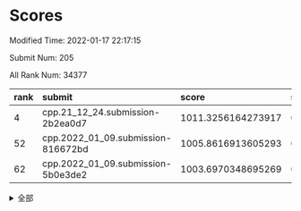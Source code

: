 # Scores

Modified Time: 2022-01-17 22:17:15

Submit Num: 205

All Rank Num: 34377

| rank |               submit               |       score        |       sigma        | pk_num |
| :--- | :--------------------------------- | :----------------- | :----------------- | :----- |
| 4    | cpp.21_12_24.submission-2b2ea0d7   | 1011.3256164273917 | 0.80069644020514   | 668    |
| 52   | cpp.2022_01_09.submission-816672bd | 1005.8616913605293 | 0.720962815494551  | 673    |
| 62   | cpp.2022_01_09.submission-5b0e3de2 | 1003.6970348695269 | 0.7145813624334864 | 668    |


<details>
<summary>全部</summary>

| rank |                 submit                 |       score        |       sigma        | pk_num |
| :--- | :------------------------------------- | :----------------- | :----------------- | :----- |
| 1    | gobigger.level_3.submission_level_3_43 | 1011.7664966298071 | 0.7963235684333593 | 668    |
| 2    | gobigger.level_3.submission_level_3_9  | 1011.6233396508572 | 0.7664981262995373 | 669    |
| 3    | gobigger.level_3.submission_level_3_16 | 1011.4587305514635 | 0.7846757723388679 | 672    |
| 4    | cpp.21_12_24.submission-2b2ea0d7       | 1011.3256164273917 | 0.80069644020514   | 668    |
| 5    | gobigger.level_3.submission_level_3_45 | 1011.2219683872443 | 0.7567971579608037 | 671    |
| 6    | gobigger.level_3.submission_level_3_47 | 1011.0132928197594 | 0.7945389167234044 | 673    |
| 7    | gobigger.level_3.submission_level_3_48 | 1010.9345609085283 | 0.7594556100923998 | 668    |
| 8    | gobigger.level_3.submission_level_3_13 | 1010.9030487498135 | 0.7660528796754418 | 679    |
| 9    | gobigger.level_3.submission_level_3_26 | 1010.872031936603  | 0.7601278086746334 | 678    |
| 10   | gobigger.level_3.submission_level_3_27 | 1010.7363059427739 | 0.7588730461724053 | 669    |
| 11   | gobigger.level_3.submission_level_3_32 | 1010.7178529247215 | 0.7476134870687584 | 671    |
| 12   | gobigger.level_3.submission_level_3_30 | 1010.2982391192711 | 0.7837477508418099 | 668    |
| 13   | gobigger.level_3.submission_level_3_15 | 1010.2436498851366 | 0.7766190621114815 | 672    |
| 14   | gobigger.level_3.submission_level_3_10 | 1010.1812829061444 | 0.7662947612835058 | 670    |
| 15   | gobigger.level_3.submission_level_3_25 | 1010.1768704123789 | 0.7517495023613159 | 675    |
| 16   | gobigger.level_3.submission_level_3_1  | 1010.1349552293392 | 0.7735457591867778 | 668    |
| 17   | gobigger.level_3.submission_level_3_19 | 1010.1131995093474 | 0.7836425298519633 | 670    |
| 18   | gobigger.level_3.submission_level_3_8  | 1010.1075357504768 | 0.770346504308206  | 670    |
| 19   | gobigger.level_3.submission_level_3_14 | 1010.1074455324025 | 0.7675597050100306 | 676    |
| 20   | gobigger.level_3.submission_level_3_20 | 1010.0672953413276 | 0.7539623946122834 | 667    |
| 21   | gobigger.level_3.submission_level_3_22 | 1009.9775216428792 | 0.7365762661994933 | 675    |
| 22   | gobigger.level_3.submission_level_3_11 | 1009.9617283168915 | 0.7567206670841159 | 672    |
| 23   | gobigger.level_3.submission_level_3_5  | 1009.9548989690499 | 0.7618789653064272 | 678    |
| 24   | gobigger.level_3.submission_level_3_41 | 1009.8913738864192 | 0.7527490699806375 | 670    |
| 25   | gobigger.level_3.submission_level_3_33 | 1009.8721542768513 | 0.7658835713165714 | 667    |
| 26   | gobigger.level_3.submission_level_3_37 | 1009.8396693757613 | 0.7570177760408339 | 670    |
| 27   | gobigger.level_3.submission_level_3_36 | 1009.7349951114926 | 0.7703632580076618 | 670    |
| 28   | gobigger.level_3.submission_level_3_28 | 1009.6338452665228 | 0.7455725977366006 | 674    |
| 29   | gobigger.level_3.submission_level_3_21 | 1009.624835763869  | 0.7343330233555506 | 675    |
| 30   | gobigger.level_3.submission_level_3_40 | 1009.5508185461376 | 0.7832333013787756 | 671    |
| 31   | gobigger.level_3.submission_level_3_2  | 1009.5227784392434 | 0.7525895783389474 | 674    |
| 32   | gobigger.level_3.submission_level_3_49 | 1009.5027416969788 | 0.7617386531792186 | 671    |
| 33   | gobigger.level_3.submission_level_3_29 | 1009.49375429644   | 0.7457363655742638 | 670    |
| 34   | gobigger.level_3.submission_level_3_6  | 1009.4713630418943 | 0.7626895446504588 | 668    |
| 35   | gobigger.level_3.submission_level_3_35 | 1009.4704675402159 | 0.7629125132827252 | 673    |
| 36   | gobigger.level_3.submission_level_3_31 | 1009.3654120149371 | 0.7415004715176466 | 674    |
| 37   | gobigger.level_3.submission_level_3_39 | 1009.296314626274  | 0.7647015453026161 | 672    |
| 38   | gobigger.level_3.submission_level_3_18 | 1009.2915509101749 | 0.7530622078920661 | 667    |
| 39   | gobigger.level_3.submission_level_3_17 | 1009.2620793758725 | 0.7863561439341612 | 672    |
| 40   | gobigger.level_3.submission_level_3_24 | 1009.2432224360003 | 0.7608876478992088 | 670    |
| 41   | gobigger.level_3.submission_level_3_46 | 1009.1745653423055 | 0.7444143889830231 | 669    |
| 42   | gobigger.level_3.submission_level_3_0  | 1009.0922441019159 | 0.739451661267577  | 670    |
| 43   | gobigger.level_3.submission_level_3_42 | 1008.9905938363611 | 0.7437883034371673 | 672    |
| 44   | gobigger.level_3.submission_level_3_44 | 1008.9723303886782 | 0.7450837891128723 | 671    |
| 45   | gobigger.level_3.submission_level_3_23 | 1008.9449195134272 | 0.7342591689468846 | 671    |
| 46   | gobigger.level_3.submission_level_3_4  | 1008.9022647174638 | 0.7474125520836431 | 673    |
| 47   | gobigger.level_3.submission_level_3_34 | 1008.786777296914  | 0.7473594265222794 | 672    |
| 48   | gobigger.level_3.submission_level_3_38 | 1008.6897714495806 | 0.749581571113306  | 669    |
| 49   | gobigger.level_3.submission_level_3_3  | 1008.6098512983723 | 0.7420285075952746 | 671    |
| 50   | gobigger.level_3.submission_level_3_12 | 1008.1884637502621 | 0.7565626709689657 | 675    |
| 51   | gobigger.level_3.submission_level_3_7  | 1008.0597679074389 | 0.731419445444643  | 669    |
| 52   | cpp.2022_01_09.submission-816672bd     | 1005.8616913605293 | 0.720962815494551  | 673    |
| 53   | gobigger.level_1.submission_level_1_46 | 1005.0917855290647 | 0.7126715636355424 | 675    |
| 54   | gobigger.level_1.submission_level_1_24 | 1004.9601892952552 | 0.7256775677557115 | 669    |
| 55   | gobigger.level_1.submission_level_1_9  | 1004.7042582234237 | 0.7231699850210982 | 672    |
| 56   | gobigger.level_1.submission_level_1_10 | 1004.3927445326481 | 0.7245503763337608 | 673    |
| 57   | gobigger.level_1.submission_level_1_33 | 1004.0860082064964 | 0.7235790832536872 | 673    |
| 58   | gobigger.level_1.submission_level_1_21 | 1004.0204068886717 | 0.7256093137266448 | 671    |
| 59   | gobigger.level_1.submission_level_1_23 | 1003.8470632924063 | 0.7173214129282701 | 674    |
| 60   | gobigger.level_1.submission_level_1_30 | 1003.8410037643438 | 0.7132623478015674 | 672    |
| 61   | gobigger.level_1.submission_level_1_3  | 1003.7077192347975 | 0.7092728738167259 | 674    |
| 62   | cpp.2022_01_09.submission-5b0e3de2     | 1003.6970348695269 | 0.7145813624334864 | 668    |
| 63   | gobigger.level_1.submission_level_1_31 | 1003.680194528005  | 0.7166132715952672 | 672    |
| 64   | gobigger.level_1.submission_level_1_22 | 1003.6532408814986 | 0.7033774756069124 | 671    |
| 65   | gobigger.level_1.submission_level_1_2  | 1003.6050314439162 | 0.7153207466345103 | 668    |
| 66   | gobigger.level_1.submission_level_1_38 | 1003.5260064601518 | 0.7135411732067919 | 672    |
| 67   | gobigger.level_1.submission_level_1_42 | 1003.5203477488732 | 0.7167976548868874 | 670    |
| 68   | gobigger.level_1.submission_level_1_35 | 1003.4920958619202 | 0.7141204894549253 | 671    |
| 69   | gobigger.level_1.submission_level_1_8  | 1003.4565361005131 | 0.7139165048229441 | 674    |
| 70   | gobigger.level_1.submission_level_1_37 | 1003.3465430557884 | 0.7148538054748509 | 670    |
| 71   | gobigger.level_1.submission_level_1_16 | 1003.3201729299332 | 0.7221918463108487 | 673    |
| 72   | gobigger.level_1.submission_level_1_4  | 1003.3102701841065 | 0.7141909184199812 | 666    |
| 73   | gobigger.level_1.submission_level_1_11 | 1003.2612825208367 | 0.7233483626289012 | 670    |
| 74   | gobigger.level_1.submission_level_1_39 | 1003.2204818492391 | 0.7225247252165445 | 673    |
| 75   | gobigger.level_1.submission_level_1_0  | 1003.2115840944352 | 0.7207607464413867 | 667    |
| 76   | gobigger.level_1.submission_level_1_7  | 1003.2029172596522 | 0.719652855236143  | 676    |
| 77   | gobigger.level_1.submission_level_1_15 | 1003.1819591316925 | 0.7082556325587263 | 670    |
| 78   | gobigger.level_1.submission_level_1_28 | 1003.1721878992017 | 0.7080072373200009 | 665    |
| 79   | gobigger.level_1.submission_level_1_25 | 1003.1506241861431 | 0.7172365150353869 | 671    |
| 80   | gobigger.level_1.submission_level_1_41 | 1003.1116638423296 | 0.70998449159853   | 674    |
| 81   | gobigger.level_1.submission_level_1_45 | 1003.104366990791  | 0.710325014087796  | 672    |
| 82   | gobigger.level_1.submission_level_1_26 | 1003.0958507082552 | 0.7117319701219681 | 666    |
| 83   | gobigger.level_1.submission_level_1_49 | 1003.0933377228556 | 0.7264927919137093 | 664    |
| 84   | gobigger.level_1.submission_level_1_47 | 1003.0439667854815 | 0.7204079150414817 | 675    |
| 85   | gobigger.level_1.submission_level_1_32 | 1003.0000952040998 | 0.7149967007331484 | 669    |
| 86   | gobigger.level_1.submission_level_1_18 | 1002.9786536102438 | 0.7177107790840209 | 667    |
| 87   | gobigger.level_1.submission_level_1_44 | 1002.9638262586184 | 0.7065651345601309 | 673    |
| 88   | gobigger.level_1.submission_level_1_20 | 1002.8472171289906 | 0.7080464831065513 | 670    |
| 89   | gobigger.level_1.submission_level_1_14 | 1002.7801123544217 | 0.7181279857506008 | 667    |
| 90   | gobigger.level_1.submission_level_1_34 | 1002.7533462802301 | 0.7068614510606351 | 672    |
| 91   | gobigger.level_1.submission_level_1_13 | 1002.6567671464956 | 0.7126571836031453 | 672    |
| 92   | gobigger.level_1.submission_level_1_1  | 1002.6511533074388 | 0.7134756966906889 | 675    |
| 93   | gobigger.level_1.submission_level_1_43 | 1002.604778581377  | 0.7098836825689899 | 672    |
| 94   | gobigger.level_1.submission_level_1_40 | 1002.6041621900569 | 0.7026246886590627 | 671    |
| 95   | gobigger.level_1.submission_level_1_6  | 1002.6034384125236 | 0.7173906028525016 | 672    |
| 96   | gobigger.level_1.submission_level_1_19 | 1002.601314382919  | 0.7024961676436599 | 669    |
| 97   | gobigger.level_1.submission_level_1_12 | 1002.2621242328319 | 0.7197243569289138 | 672    |
| 98   | gobigger.level_1.submission_level_1_36 | 1002.0956854403471 | 0.700214848142139  | 670    |
| 99   | gobigger.level_1.submission_level_1_29 | 1002.0875478849763 | 0.7145603775147549 | 669    |
| 100  | gobigger.level_1.submission_level_1_17 | 1002.0462474681177 | 0.7156250413105756 | 665    |
| 101  | gobigger.level_1.submission_level_1_48 | 1001.8732001954369 | 0.719105253464185  | 669    |
| 102  | gobigger.level_1.submission_level_1_27 | 1001.7924515282572 | 0.7127105195405901 | 674    |
| 103  | gobigger.level_1.submission_level_1_5  | 1001.1226711513058 | 0.7076094649732565 | 667    |
| 104  | gobigger.random.submission_random_9    | 997.9320519469412  | 0.7009600621417352 | 671    |
| 105  | gobigger.random.submission_random_44   | 996.9873253093931  | 0.6975807396268948 | 666    |
| 106  | gobigger.random.submission_random_31   | 996.9253776043892  | 0.7074238915494578 | 671    |
| 107  | gobigger.random.submission_random_35   | 996.8535251443884  | 0.7096165197624189 | 666    |
| 108  | gobigger.random.submission_random_34   | 996.8073704507332  | 0.7098837066089334 | 674    |
| 109  | gobigger.random.submission_random_33   | 996.6534900948521  | 0.7074340721045642 | 671    |
| 110  | gobigger.random.submission_random_6    | 996.6519147770505  | 0.6961190009293788 | 672    |
| 111  | gobigger.random.submission_random_40   | 996.556743342503   | 0.702834876348924  | 669    |
| 112  | gobigger.random.submission_random_39   | 996.536947339879   | 0.7246782814223912 | 669    |
| 113  | gobigger.random.submission_random_10   | 996.4934387201158  | 0.6908092975235    | 669    |
| 114  | gobigger.random.submission_random_36   | 996.2935239997224  | 0.7066730031747575 | 669    |
| 115  | gobigger.random.submission_random_12   | 996.2681856601076  | 0.7041442691176806 | 671    |
| 116  | gobigger.random.submission_random_26   | 996.1762943974153  | 0.712101037001213  | 670    |
| 117  | gobigger.random.submission_random_37   | 996.1669840010982  | 0.7157763471311557 | 669    |
| 118  | gobigger.random.submission_random_23   | 996.0783367376011  | 0.7143701699817481 | 672    |
| 119  | gobigger.random.submission_random_47   | 996.0115561254281  | 0.7089193478878455 | 671    |
| 120  | gobigger.random.submission_random_29   | 996.0054733444491  | 0.7036150634070278 | 671    |
| 121  | gobigger.random.submission_random_49   | 995.991802746175   | 0.7170749841903972 | 672    |
| 122  | gobigger.random.submission_random_38   | 995.9719258740802  | 0.7180149324458043 | 666    |
| 123  | gobigger.random.submission_random_17   | 995.9596359165163  | 0.707359969585471  | 676    |
| 124  | gobigger.random.submission_random_48   | 995.9274990472967  | 0.7077335780444973 | 670    |
| 125  | gobigger.random.submission_random_25   | 995.926181314359   | 0.697250609489941  | 667    |
| 126  | gobigger.random.submission_random_1    | 995.9150645069847  | 0.7161121327217908 | 670    |
| 127  | gobigger.random.submission_random_41   | 995.8503528603886  | 0.7090304769360932 | 670    |
| 128  | gobigger.random.submission_random_43   | 995.8240323354801  | 0.7117948285285342 | 671    |
| 129  | gobigger.random.submission_random_2    | 995.813019922226   | 0.7163309363059701 | 673    |
| 130  | gobigger.random.submission_random_13   | 995.8028799203083  | 0.7213696940775032 | 668    |
| 131  | gobigger.random.submission_random_18   | 995.7067770655581  | 0.7087404606340045 | 672    |
| 132  | gobigger.random.submission_random_30   | 995.6597585402534  | 0.70820968999408   | 669    |
| 133  | gobigger.random.submission_random_20   | 995.6429022300767  | 0.7199170191139508 | 664    |
| 134  | gobigger.random.submission_random_11   | 995.5517905732306  | 0.6958487102050928 | 672    |
| 135  | gobigger.random.submission_random_5    | 995.5448521751998  | 0.6999144679355098 | 672    |
| 136  | gobigger.random.submission_random_28   | 995.5430859904922  | 0.7061523609019579 | 667    |
| 137  | gobigger.random.submission_random_27   | 995.5190873961634  | 0.731341799877013  | 667    |
| 138  | gobigger.random.submission_random_32   | 995.5174162402674  | 0.7151133014007491 | 667    |
| 139  | gobigger.random.submission_random_15   | 995.4875994833657  | 0.6959300927864479 | 671    |
| 140  | gobigger.random.submission_random_42   | 995.4546654653232  | 0.7085724183892075 | 675    |
| 141  | gobigger.level_2.submission_level_2_45 | 995.4403806621177  | 0.71610296321881   | 670    |
| 142  | gobigger.random.submission_random_14   | 995.3345934070097  | 0.7091191104740289 | 674    |
| 143  | gobigger.random.submission_random_21   | 995.2324342566742  | 0.7022413053752864 | 672    |
| 144  | gobigger.level_2.submission_level_2_1  | 995.2205587417884  | 0.7257871376430179 | 668    |
| 145  | gobigger.random.submission_random_22   | 995.2125454763737  | 0.7027966337863409 | 667    |
| 146  | gobigger.random.submission_random_0    | 995.2019075534174  | 0.7155933968003797 | 671    |
| 147  | gobigger.random.submission_random_16   | 995.1173418329954  | 0.7192033941316791 | 670    |
| 148  | gobigger.random.submission_random_19   | 995.0656703921102  | 0.7282631812352094 | 672    |
| 149  | gobigger.random.submission_random_45   | 995.0070296609747  | 0.7246088708426024 | 668    |
| 150  | gobigger.random.submission_random_24   | 995.0038173118037  | 0.7185944495250349 | 673    |
| 151  | gobigger.random.submission_random_46   | 994.9960964290593  | 0.7182151603305155 | 674    |
| 152  | gobigger.random.submission_random_7    | 994.9002146040272  | 0.7223333020699406 | 675    |
| 153  | gobigger.random.submission_random_4    | 994.7645633470353  | 0.7193241260345743 | 670    |
| 154  | gobigger.random.submission_random_3    | 994.7600063886869  | 0.7083190461576998 | 672    |
| 155  | gobigger.random.submission_random_8    | 994.3936469433131  | 0.7310090175571935 | 676    |
| 156  | gobigger.level_2.submission_level_2_25 | 994.3806225228175  | 0.7124379335269491 | 673    |
| 157  | gobigger.level_2.submission_level_2_41 | 994.0990339758347  | 0.710842352632996  | 664    |
| 158  | gobigger.level_2.submission_level_2_20 | 993.8861699872119  | 0.7361366997105253 | 668    |
| 159  | gobigger.level_2.submission_level_2_22 | 993.7697483320054  | 0.7377642024403527 | 667    |
| 160  | gobigger.level_2.submission_level_2_6  | 993.7633708040037  | 0.7324372118151473 | 666    |
| 161  | gobigger.level_2.submission_level_2_3  | 993.3336830635143  | 0.7289752925342858 | 664    |
| 162  | gobigger.level_2.submission_level_2_2  | 993.1583669596769  | 0.7321916412178369 | 670    |
| 163  | gobigger.level_2.submission_level_2_30 | 993.1308174334202  | 0.7479788111519672 | 673    |
| 164  | gobigger.level_2.submission_level_2_13 | 993.0525454494999  | 0.7430703533114423 | 670    |
| 165  | gobigger.level_2.submission_level_2_15 | 993.0435309210757  | 0.7326744118446413 | 673    |
| 166  | gobigger.level_2.submission_level_2_0  | 992.9046878498542  | 0.7425519124824729 | 664    |
| 167  | gobigger.level_2.submission_level_2_7  | 992.8544561654118  | 0.7165870693617072 | 679    |
| 168  | gobigger.level_2.submission_level_2_42 | 992.842772542036   | 0.7291994010088664 | 673    |
| 169  | gobigger.level_2.submission_level_2_39 | 992.8274014525072  | 0.7347338632155525 | 674    |
| 170  | gobigger.level_2.submission_level_2_44 | 992.6596496074051  | 0.7287091089588406 | 670    |
| 171  | gobigger.level_2.submission_level_2_16 | 992.623592306973   | 0.7495726474214918 | 668    |
| 172  | gobigger.level_2.submission_level_2_48 | 992.5820134418324  | 0.7489281578666459 | 669    |
| 173  | gobigger.level_2.submission_level_2_28 | 992.4675837018656  | 0.7285697326317039 | 669    |
| 174  | gobigger.level_2.submission_level_2_14 | 992.410203544279   | 0.7445011609911649 | 674    |
| 175  | gobigger.level_2.submission_level_2_12 | 992.3763810309066  | 0.7545124477608331 | 670    |
| 176  | gobigger.level_2.submission_level_2_35 | 992.360500082793   | 0.7365599202423172 | 667    |
| 177  | gobigger.level_2.submission_level_2_46 | 992.2415853662613  | 0.7423240701830275 | 669    |
| 178  | gobigger.level_2.submission_level_2_18 | 992.2242943929269  | 0.7380750249013562 | 675    |
| 179  | gobigger.level_2.submission_level_2_26 | 992.0935088019761  | 0.742104212051691  | 671    |
| 180  | gobigger.level_2.submission_level_2_34 | 992.0550975977366  | 0.7335851287582283 | 668    |
| 181  | gobigger.level_2.submission_level_2_29 | 992.0538060472414  | 0.7523757953259743 | 674    |
| 182  | gobigger.level_2.submission_level_2_4  | 992.0274010678845  | 0.7508482340375396 | 665    |
| 183  | gobigger.level_2.submission_level_2_24 | 991.9447313090118  | 0.7431082299564206 | 675    |
| 184  | gobigger.level_2.submission_level_2_33 | 991.8929337499694  | 0.7449941034641403 | 671    |
| 185  | gobigger.level_2.submission_level_2_40 | 991.8690688785687  | 0.7406996406820312 | 673    |
| 186  | gobigger.level_2.submission_level_2_27 | 991.8121201323356  | 0.7468375418366245 | 672    |
| 187  | gobigger.level_2.submission_level_2_9  | 991.8115926360791  | 0.7381064889465063 | 676    |
| 188  | gobigger.level_2.submission_level_2_38 | 991.7857615686464  | 0.7333780485597331 | 672    |
| 189  | gobigger.level_2.submission_level_2_43 | 991.7551964667956  | 0.7439840674327535 | 669    |
| 190  | gobigger.level_2.submission_level_2_47 | 991.6019923535407  | 0.7464894249832048 | 671    |
| 191  | gobigger.level_2.submission_level_2_21 | 991.4076408730924  | 0.7459009753497431 | 672    |
| 192  | gobigger.level_2.submission_level_2_37 | 991.4000266597993  | 0.7426504310538339 | 669    |
| 193  | gobigger.level_2.submission_level_2_23 | 991.2515860951705  | 0.7381602405277774 | 670    |
| 194  | gobigger.level_2.submission_level_2_32 | 991.234765649667   | 0.7605762062400221 | 672    |
| 195  | gobigger.level_2.submission_level_2_36 | 991.0417608098093  | 0.7465988448806172 | 671    |
| 196  | gobigger.level_2.submission_level_2_31 | 991.0271716728604  | 0.7641803643737151 | 671    |
| 197  | gobigger.level_2.submission_level_2_10 | 990.9473338436725  | 0.7516955541470869 | 669    |
| 198  | gobigger.level_2.submission_level_2_5  | 990.8063104224573  | 0.7542057096002702 | 675    |
| 199  | gobigger.level_2.submission_level_2_11 | 990.7344820587665  | 0.7570529341602972 | 675    |
| 200  | gobigger.level_2.submission_level_2_49 | 990.7045431273712  | 0.753640782434799  | 675    |
| 201  | gobigger.level_2.submission_level_2_8  | 990.5858481087436  | 0.7746116538758364 | 668    |
| 202  | gobigger.level_2.submission_level_2_17 | 990.0535516472871  | 0.7615131877191527 | 671    |
| 203  | gobigger.level_2.submission_level_2_19 | 989.2458247435145  | 0.7684570718869366 | 669    |
| 204  | gobigger.none.submission_none_0        | 977.6123567942958  | 1.3112823006051957 | 667    |
| 205  | gobigger.none.submission_none_1        | 977.4066617201892  | 1.3336783250141848 | 673    |

</details>
